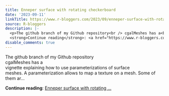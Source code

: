 ```yaml
---
title: Enneper surface with rotating checkerboard
date: '2023-09-11'
linkTitle: https://www.r-bloggers.com/2023/09/enneper-surface-with-rotating-checkerboard/
source: R-bloggers
description: |-
  <p>The github branch of my Github repository<br /> cgalMeshes has a<br /> vignette explaining how to use parameterizations of surface<br /> meshes. A parameterization allows to map a texture on a mesh. Some of<br /> them ar...</p>
  <strong>Continue reading</strong>: <a href="https://www.r-bloggers.com/2023/09/enneper-surface-with-rotating-checkerboard/">Enneper surface with rotating ...
disable_comments: true
---
```

<p>The github branch of my Github repository<br /> cgalMeshes has a<br /> vignette explaining how to use parameterizations of surface<br /> meshes. A parameterization allows to map a texture on a mesh. Some of<br /> them ar...</p>
<strong>Continue reading</strong>: <a href="https://www.r-bloggers.com/2023/09/enneper-surface-with-rotating-checkerboard/">Enneper surface with rotating ...